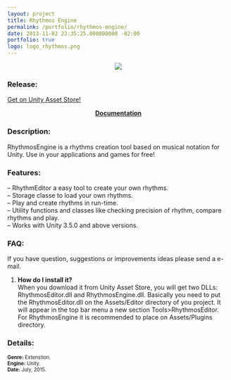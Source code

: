 ```yaml
---
layout: project
title: Rhythmos Engine
permalink: /portfolio/rhythmos-engine/
date: 2013-11-02 22:35:25.000000000 -02:00
portfolio: true
logo: logo_rhythmos.png
---
```


<p style="text-align:center; width: 75%; margin:auto;">
<img src="{{site.baseurl}}/img/portfolio/screen_rhythmos.png" />
</p>

 <span/>

<h3>Release:</h3>

<div class="box">
<a href="https://www.assetstore.unity3d.com/en/#!/content/39835">
<div class="box-link">
Get on Unity Asset Store!
</div>
</a>
</div>

<p style="text-align:center">
<strong><a href="https://drive.google.com/file/d/0B0spb4kkmET9UUVqUjBmSk5BeVk/view">Documentation</a></strong>
</p>

<h3>Description:</h3>

RhythmosEngine is a rhythms creation tool based on musical notation for Unity.
Use in your applications and games for free!

<h3>Features:</h3>

– RhythmEditor a easy tool to create your own rhythms.<br>
– Storage classe to load your own rhythms.<br>
– Play and create rhythms in run-time.<br>
– Utility functions and classes like checking precision of rhythm, compare rhythms and play.<br>
– Works with Unity 3.5.0 and above versions.<br>

<h3>FAQ:</h3>

If you have question, suggestions or  improvements ideas please send a e-mail.

1. **How do I install it?**<br>
When you download it from Unity Asset Store, you will get two DLLs: RhythmosEditor.dll and RhythmosEngine.dll. Basically you need to put the RhythmosEditor.dll on the Assets/Editor directory of you project. It will appear in the top bar menu a new section Tools>RhythmosEditor. For RhythmosEngine it is recommended to place on Assets/Plugins directory.

<h3>Details:</h3>
<p style="font-size:0.8em">
<strong>Genre:</strong> Extenstion.<br>
<strong>Engine:</strong> Unity.<br>
<strong>Date:</strong> July, 2015.<br>
</p>

